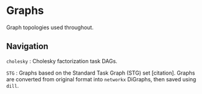 # Graphs

Graph topologies used throughout. 

## Navigation

`cholesky` : Cholesky factorization task DAGs.

`STG` : Graphs based on the Standard Task Graph (STG) set [citation]. Graphs are converted from original format into `networkx` DiGraphs, then saved using `dill`.
 



